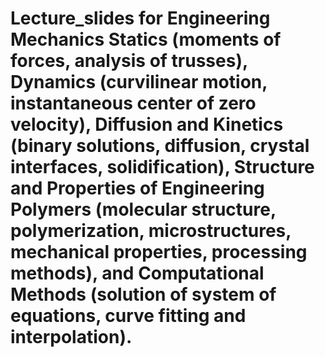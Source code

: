 # Lecture_slides for Engineering Mechanics Statics (moments of forces, analysis of trusses), Dynamics (curvilinear motion, instantaneous center of zero velocity), Diffusion and Kinetics (binary solutions, diffusion, crystal interfaces, solidification), Structure and Properties of Engineering Polymers (molecular structure, polymerization, microstructures, mechanical properties, processing methods), and Computational Methods (solution of system of equations, curve fitting and interpolation).
